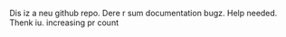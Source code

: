 Dis iz a neu github repo. Dere r sum documentation bugz. Help needed. Thenk iu.
increasing pr count
